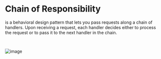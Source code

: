 # Chain of Responsibility
is a behavioral design pattern that lets you pass requests along a chain of handlers. Upon receiving a request, each handler decides either to process the request or to pass it to the next handler in the chain.

<br>

![image](https://user-images.githubusercontent.com/49754258/232336933-dbc5f6ff-03a6-4591-a0ba-b1dddcc63be9.png)
